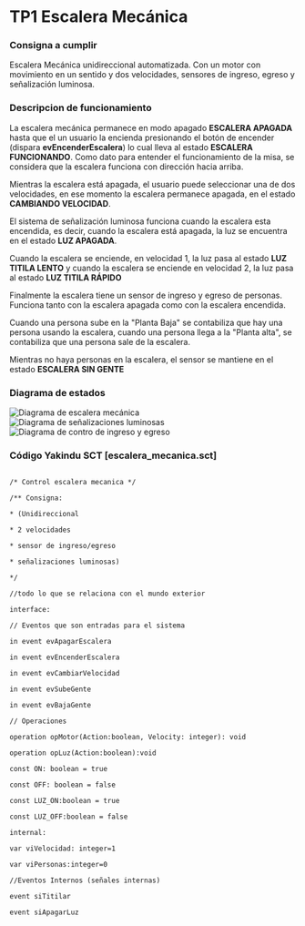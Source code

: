 #  TP1 Escalera Mecánica

  

###  Consigna a cumplir

Escalera Mecánica unidireccional automatizada. Con un motor con movimiento en un sentido y dos velocidades, sensores de ingreso, egreso y señalización luminosa.

  

###  Descripcion de funcionamiento

  

La escalera mecánica permanece en modo apagado **ESCALERA APAGADA** hasta que el un usuario la encienda presionando el botón de encender (dispara **evEncenderEscalera**) lo cual lleva al estado **ESCALERA FUNCIONANDO**. Como dato para entender el funcionamiento de la misa, se considera que la escalera funciona con dirección hacia arriba.

Mientras la escalera está apagada, el usuario puede seleccionar una de dos velocidades, en ese momento la escalera permanece apagada, en el estado **CAMBIANDO VELOCIDAD**.

El sistema de señalización luminosa funciona cuando la escalera esta encendida, es decir, cuando la escalera está apagada, la luz se encuentra en el estado **LUZ APAGADA**.

Cuando la escalera se enciende, en velocidad 1, la luz pasa al estado **LUZ TITILA LENTO** y cuando la escalera se enciende en velocidad 2, la luz pasa al estado **LUZ TITILA RÁPIDO**

Finalmente la escalera tiene un sensor de ingreso y egreso de personas. Funciona tanto con la escalera apagada como con la escalera encendida.

Cuando una persona sube en la "Planta Baja" se contabiliza que hay una persona usando la escalera, cuando una persona llega a la "Planta alta", se contabiliza que una persona sale de la escalera.

Mientras no haya personas en la escalera, el sensor se mantiene en el estado **ESCALERA SIN GENTE**

  

###  Diagrama de estados

![Diagrama de escalera mecánica](https://i.imgur.com/pxcDT6R.png)
![Diagrama de señalizaciones luminosas](https://i.imgur.com/NO5P9Jm.png)
![Diagrama de contro de ingreso y egreso](https://i.imgur.com/Y4RsTf4.png)

  

  

###  Código Yakindu SCT [escalera_mecanica.sct]

```

/* Control escalera mecanica */

/** Consigna:

* (Unidireccional

* 2 velocidades

* sensor de ingreso/egreso

* señalizaciones luminosas)

*/

//todo lo que se relaciona con el mundo exterior

interface:

// Eventos que son entradas para el sistema

in event evApagarEscalera

in event evEncenderEscalera

in event evCambiarVelocidad

in event evSubeGente

in event evBajaGente

// Operaciones

operation opMotor(Action:boolean, Velocity: integer): void

operation opLuz(Action:boolean):void

const ON: boolean = true

const OFF: boolean = false

const LUZ_ON:boolean = true

const LUZ_OFF:boolean = false

internal:

var viVelocidad: integer=1

var viPersonas:integer=0

//Eventos Internos (señales internas)

event siTitilar

event siApagarLuz

```
